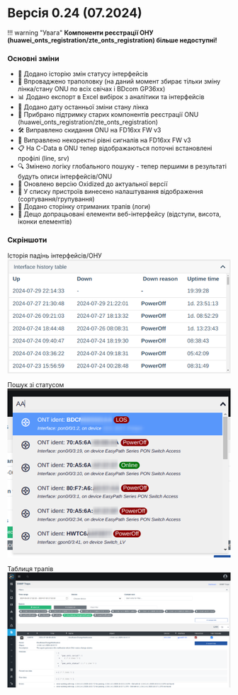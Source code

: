 # Версія 0.24 (07.2024)

!!! warning "Увага"
    **Компоненти реєстрації ОНУ (huawei_onts_registration/zte_onts_registration) більше недоступні!**

### Основні зміни
- 📜 Додано історію змін статусу інтерфейсів
- 🔄 Впроваджено траполовку (на даний момент збирає тільки зміну лінка/стану ONU по всіх свічах і BDcom GP36xx)
- 📊 Додано експорт в Excel вибірок з аналітики та інтерфейсів
- 📅 Додано дату останньої зміни стану лінка
- 🚫 Прибрано підтримку старих компонентів реєстрації ONU (huawei_onts_registration/zte_onts_registration)
- 🛠 Виправлено скидання ONU на FD16xx FW v3
- 📶 Виправлено некоректні рівні сигналів на FD16xx FW v3
- 📋 На C-Data в ONU тепер відображаються поточні встановлені профілі (line, srv)
- 🔍 Змінено логіку глобального пошуку - тепер першими в результаті будуть описи інтерфейсів/ONU
- 🔧 Оновлено версію Oxidized до актуальної версії
- 📑 У списку пристроїв винесено налаштування відображення (сортування/групування)
- 📝 Додано сторінку отриманих трапів (логи)
- 🌟 Дещо допрацьовані елементи веб-інтерфейсу (відступи, висота, іконки елементів)



### Скріншоти
Історія падінь інтерфейсів/ОНУ     
![down_history](../assets/0_24/down_history.png)       

Пошук зі статусом    
![down_history](../assets/0_24/search.png)     

Таблиця трапів    
![down_history](../assets/0_24/snmp_traps.png)    

